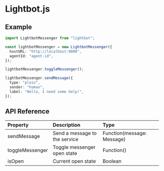 # Lightbot.js

## Example

```typescript
import LightbotMessenger from "lightbot";

const lightbotMessenger = new LightbotMessenger({
  hostURL: "http://localhost:9000",
  agentId: "agent-id",
});

lightbotMessenger.toggleMessenger();

lightbotMessenger.sendMessage({
  type: "plain",
  sender: "human",
  label: "Hello, I need some help!",
});
```

## API Reference

| Property        | Description                   | Type                       |
|:----------------|:------------------------------|:---------------------------|
| sendMessage     | Send a message to the service | Function(message: Message) |
| toggleMessenger | Toggle messenger open state   | Function()                 |
| isOpen          | Current open state            | Boolean                    |
